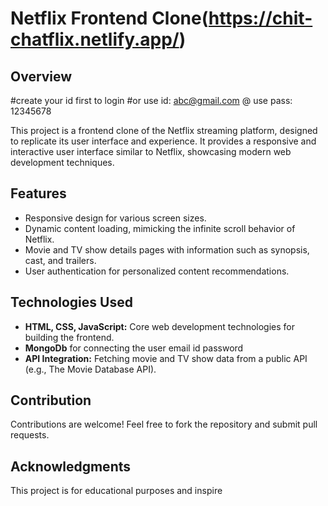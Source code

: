 # 
# Netflix Frontend Clone(https://chit-chatflix.netlify.app/)

## Overview

#create your id first to login
#or use id: abc@gmail.com
@ use pass: 12345678

This project is a frontend clone of the Netflix streaming platform, designed to replicate its user interface and experience. It provides a responsive and interactive user interface similar to Netflix, showcasing modern web development techniques.

## Features

- Responsive design for various screen sizes.
- Dynamic content loading, mimicking the infinite scroll behavior of Netflix.
- Movie and TV show details pages with information such as synopsis, cast, and trailers.
- User authentication for personalized content recommendations.

## Technologies Used

- **HTML, CSS, JavaScript:** Core web development technologies for building the frontend.
- **MongoDb**  for connecting the user email id password
- **API Integration:** Fetching movie and TV show data from a public API (e.g., The Movie Database API).


## Contribution

Contributions are welcome! Feel free to fork the repository and submit pull requests.

## Acknowledgments

This project is for educational purposes and inspire
